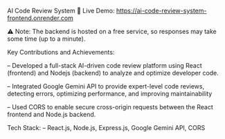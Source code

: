 AI Code Review System
🔗 Live Demo:  https://ai-code-review-system-frontend.onrender.com

⚠ Note: The backend is hosted on a free service, so responses may take some time (up to a minute).


Key Contributions and Achievements:

– Developed a full-stack AI-driven code review platform using React (frontend) and Nodejs (backend) to analyze and
optimize developer code.


– Integrated Google Gemini API to provide expert-level code reviews, detecting errors, optimizing performance, and
improving maintainability


– Used CORS to enable secure cross-origin requests between the React frontend and Node.js backend.

Tech Stack:
– React.js, Node.js, Express.js, Google Gemini API, CORS
